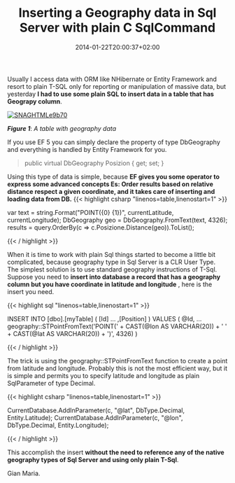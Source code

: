 ﻿---
title: "Inserting a Geography data in Sql Server with plain C SqlCommand"
description: ""
date: 2014-01-22T20:00:37+02:00
draft: false
tags: [EF]
categories: [Entity Framework]
---
Usually I access data with ORM like NHibernate or Entity Framework and resort to plain T-SQL only for reporting or manipulation of massive data, but yesterday  **I had to use some plain SQL to insert data in a table that has Geograpy column**.

[![SNAGHTMLe9b70](https://www.codewrecks.com/blog/wp-content/uploads/2014/01/SNAGHTMLe9b70_thumb.png "SNAGHTMLe9b70")](https://www.codewrecks.com/blog/wp-content/uploads/2014/01/SNAGHTMLe9b70.png)

 ***Figure 1***: *A table with geography data*

If you use EF 5 you can simply declare the property of type DbGeography and everything is handled by Entity Framework for you.

> public virtual DbGeography Posizion { get; set; }

Using this type of data is simple, because  **EF gives you some operator to express some advanced concepts Es: Order results based on relative distance respect a given coordinate, and it takes care of inserting and loading data from DB.** {{< highlight csharp "linenos=table,linenostart=1" >}}


var text = string.Format("POINT({0} {1})", currentLatitude, currentLongitude);
DbGeography geo = DbGeography.FromText(text, 4326);
results = query.OrderBy(c => c.Posizione.Distance(geo)).ToList();

{{< / highlight >}}

When it is time to work with plain Sql things started to become a little bit complicated, because geography type in Sql Server is a CLR User Type. The simplest solution is to use standard geography instructions of T-Sql. Suppose you need to  **insert into database a record that has a geography column but you have coordinate in latitude and longitude** , here is the insert you need.

{{< highlight sql "linenos=table,linenostart=1" >}}


 INSERT INTO  [dbo].[myTable]
 (
                [Id]
             ...
               ,[Position]
 )
 VALUES
 (
                @Id,
               ...
                 geography::STPointFromText('POINT(' + CAST(@lon AS VARCHAR(20)) + ' ' + CAST(@lat AS VARCHAR(20)) + ')', 4326)
)

{{< / highlight >}}

The trick is using the geography::STPointFromText function to create a point from latitude and longitude. Probably this is not the most efficient way, but it is simple and permits you to specify latitude and longitude as plain SqlParameter of type Decimal.

{{< highlight csharp "linenos=table,linenostart=1" >}}


CurrentDatabase.AddInParameter(c, "@lat", DbType.Decimal, Entity.Latitude);
CurrentDatabase.AddInParameter(c, "@lon", DbType.Decimal, Entity.Longitude);

{{< / highlight >}}

This accomplish the insert  **without the need to reference any of the native geography types of Sql Server and using only plain T-Sql**.

Gian Maria.
